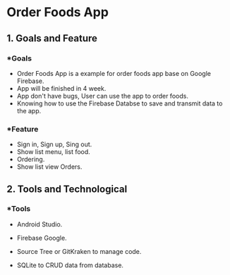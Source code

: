 # Order Foods App
## 1. Goals and Feature
### *Goals
- Order Foods App is a example for order foods app base on Google Firebase.
- App will be finished in 4 week.
- App don't have bugs, User can use the app to order foods.
- Knowing how to use the Firebase Databse to save and transmit data to the app.
### *Feature
- Sign in, Sign up, Sing out.
- Show list menu, list food.
- Ordering.
- Show list view Orders.
## 2. Tools and Technological
### *Tools
- Android Studio.

- Firebase Google.

- Source Tree or GitKraken to manage code.

- SQLite to CRUD data from database.
